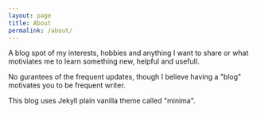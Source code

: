```yaml
---
layout: page
title: About 
permalink: /about/
---
```


A blog spot of my interests, hobbies and anything I want to share or what motiviates me to learn something new, helpful and usefull.

No gurantees of the frequent updates, though I believe having a "blog" motivates you to be frequent writer.

This blog uses Jekyll plain vanilla theme called "minima".

